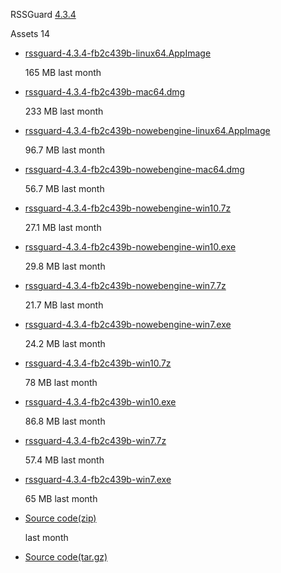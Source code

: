 RSSGuard [4.3.4](https://github.com/martinrotter/rssguard/releases/tag/4.3.4)

Assets 14

-   [rssguard-4.3.4-fb2c439b-linux64.AppImage](https://github.com/martinrotter/rssguard/releases/download/4.3.4/rssguard-4.3.4-fb2c439b-linux64.AppImage)
    
    165 MB last month
    
-   [rssguard-4.3.4-fb2c439b-mac64.dmg](https://github.com/martinrotter/rssguard/releases/download/4.3.4/rssguard-4.3.4-fb2c439b-mac64.dmg)
    
    233 MB last month
    
-   [rssguard-4.3.4-fb2c439b-nowebengine-linux64.AppImage](https://github.com/martinrotter/rssguard/releases/download/4.3.4/rssguard-4.3.4-fb2c439b-nowebengine-linux64.AppImage)
    
    96.7 MB last month
    
-   [rssguard-4.3.4-fb2c439b-nowebengine-mac64.dmg](https://github.com/martinrotter/rssguard/releases/download/4.3.4/rssguard-4.3.4-fb2c439b-nowebengine-mac64.dmg)
    
    56.7 MB last month
    
-   [rssguard-4.3.4-fb2c439b-nowebengine-win10.7z](https://github.com/martinrotter/rssguard/releases/download/4.3.4/rssguard-4.3.4-fb2c439b-nowebengine-win10.7z)
    
    27.1 MB last month
    
-   [rssguard-4.3.4-fb2c439b-nowebengine-win10.exe](https://github.com/martinrotter/rssguard/releases/download/4.3.4/rssguard-4.3.4-fb2c439b-nowebengine-win10.exe)
    
    29.8 MB last month
    
-   [rssguard-4.3.4-fb2c439b-nowebengine-win7.7z](https://github.com/martinrotter/rssguard/releases/download/4.3.4/rssguard-4.3.4-fb2c439b-nowebengine-win7.7z)
    
    21.7 MB last month
    
-   [rssguard-4.3.4-fb2c439b-nowebengine-win7.exe](https://github.com/martinrotter/rssguard/releases/download/4.3.4/rssguard-4.3.4-fb2c439b-nowebengine-win7.exe)
    
    24.2 MB last month
    
-   [rssguard-4.3.4-fb2c439b-win10.7z](https://github.com/martinrotter/rssguard/releases/download/4.3.4/rssguard-4.3.4-fb2c439b-win10.7z)
    
    78 MB last month
    
-   [rssguard-4.3.4-fb2c439b-win10.exe](https://github.com/martinrotter/rssguard/releases/download/4.3.4/rssguard-4.3.4-fb2c439b-win10.exe)
    
    86.8 MB last month
    
-   [rssguard-4.3.4-fb2c439b-win7.7z](https://github.com/martinrotter/rssguard/releases/download/4.3.4/rssguard-4.3.4-fb2c439b-win7.7z)
    
    57.4 MB last month
    
-   [rssguard-4.3.4-fb2c439b-win7.exe](https://github.com/martinrotter/rssguard/releases/download/4.3.4/rssguard-4.3.4-fb2c439b-win7.exe)
    
    65 MB last month
    
-   [Source code(zip)](https://github.com/martinrotter/rssguard/archive/refs/tags/4.3.4.zip)
    
    last month
    
-   [Source code(tar.gz)](https://github.com/martinrotter/rssguard/archive/refs/tags/4.3.4.tar.gz)

